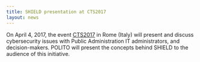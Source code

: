 ```yaml
---
title: SHIELD presentation at CTS2017
layout: news
---
```


On April 4, 2017, the event [CTS2017][1] in Rome (Italy) will present and
discuss cybersecurity issues with Public Administration IT administrators,
and decision-makers. POLITO will present the concepts behind SHIELD to the
audience of this initiative.

[1]: http://www.csipiemonte.it/web/it/comunicazione/iniziative-ed-eventi/1245-cyber-security
